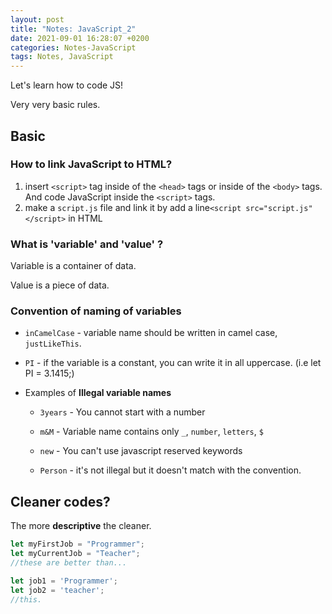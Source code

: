 ```yaml
---
layout: post
title: "Notes: JavaScript_2"
date: 2021-09-01 16:28:07 +0200
categories: Notes-JavaScript
tags: Notes, JavaScript
---
```




Let's learn how to code JS! 

Very very basic rules.





## Basic

### How to link JavaScript to HTML?

1. insert `<script>` tag inside of the `<head>` tags or inside of the `<body>` tags. And code JavaScript inside the `<script>` tags.
2. make a `script.js` file and link it by add a line`<script src="script.js"</script>` in HTML



### What is 'variable' and 'value' ?

Variable is a container of data.

Value is a piece of data.



### Convention of naming of variables

+ `inCamelCase` - variable name should be written in camel case, `justLikeThis`.

+ `PI` - if the variable is a constant, you can write it in all uppercase. (i.e let PI = 3.1415;)

+ Examples of **Illegal variable names**

  - `3years` - You cannot start with a number

  - `m&M` - Variable name contains only `_`, `number`, `letters`, `$`

  - `new` - You can't use javascript reserved keywords

  - `Person` - it's not illegal but it doesn't match with the convention.

    

## Cleaner codes?

The more **descriptive** the cleaner.

```js
let myFirstJob = "Programmer";
let myCurrentJob = "Teacher";
//these are better than...

let job1 = 'Programmer';
let job2 = 'teacher';
//this.
```



